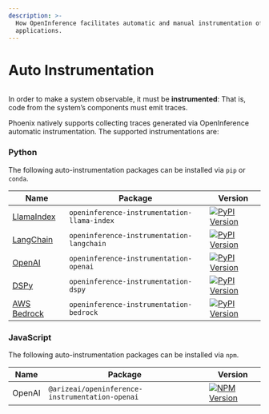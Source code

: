 ```yaml
---
description: >-
  How OpenInference facilitates automatic and manual instrumentation of
  applications.
---
```


# Auto Instrumentation

<figure><img src="https://storage.googleapis.com/arize-assets/phoenix/assets/images/Ways-to-collect-data-for-Arize-and-Phoenix.png" alt=""><figcaption></figcaption></figure>

In order to make a system observable, it must be **instrumented**: That is, code from the system’s components must emit traces.

Phoenix natively supports collecting traces generated via OpenInference automatic instrumentation. The supported instrumentations are:

### Python

The following auto-instrumentation packages can be installed via `pip` or `conda`.

| Name                                                                | Package                                     | Version                                                                                                                                                                                                                                                                                                                                               |
| ------------------------------------------------------------------- | ------------------------------------------- | ----------------------------------------------------------------------------------------------------------------------------------------------------------------------------------------------------------------------------------------------------------------------------------------------------------------------------------------------------- |
| [LlamaIndex](../tracing/instrumentation/llamaindex.md)              | `openinference-instrumentation-llama-index` | [![PyPI Version](https://camo.githubusercontent.com/f9b5663c14435cd2e280675aee8a86f23b1802679514ddbd9cd6d7b5e5d51a06/68747470733a2f2f696d672e736869656c64732e696f2f707970692f762f6f70656e696e666572656e63652d696e737472756d656e746174696f6e2d6c6c616d612d696e6465782e737667)](https://pypi.python.org/pypi/openinference-instrumentation-llama-index) |
| [LangChain](../tracing/instrumentation/langchain.md)                | `openinference-instrumentation-langchain`   | [![PyPI Version](https://camo.githubusercontent.com/17d2c9f2d42d6dd80a5e0defeed3d7d346444231761194d328e9f21b57c18eae/68747470733a2f2f696d672e736869656c64732e696f2f707970692f762f6f70656e696e666572656e63652d696e737472756d656e746174696f6e2d6c616e67636861696e2e737667)](https://pypi.python.org/pypi/openinference-instrumentation-langchain)       |
| [OpenAI](../tracing/instrumentation/openai.md)                      | `openinference-instrumentation-openai`      | [![PyPI Version](https://camo.githubusercontent.com/bb515c29aa0ef45bff47e0510f59ed6701c43457a90d574f537e43c24de9d80f/68747470733a2f2f696d672e736869656c64732e696f2f707970692f762f6f70656e696e666572656e63652d696e737472756d656e746174696f6e2d6f70656e61692e737667)](https://pypi.python.org/pypi/openinference-instrumentation-openai)                |
| [DSPy](../tracing/instrumentation/dspy.md)                          | `openinference-instrumentation-dspy`        | [![PyPI Version](https://camo.githubusercontent.com/414d13608ed7dd45f47e813034d6934993bcb49394a51910fa2f037efb4cd891/68747470733a2f2f696d672e736869656c64732e696f2f707970692f762f6f70656e696e666572656e63652d696e737472756d656e746174696f6e2d647370792e737667)](https://pypi.python.org/pypi/openinference-instrumentation-dspy)                      |
| [AWS Bedrock](../tracing/instrumentation/open-inference/bedrock.md) | `openinference-instrumentation-bedrock`     | [![PyPI Version](https://camo.githubusercontent.com/98735a9c821fdb27bf3c29ccf513af8de1fba8878bd6e424ee42f8c971df1afe/68747470733a2f2f696d672e736869656c64732e696f2f707970692f762f6f70656e696e666572656e63652d696e737472756d656e746174696f6e2d626564726f636b2e737667)](https://pypi.python.org/pypi/openinference-instrumentation-bedrock)             |

### JavaScript

The following auto-instrumentation packages can be installed via `npm`.

| Name   | Package                                         | Version                                                                                                                                                                                                                                                                                                                                                 |
| ------ | ----------------------------------------------- | ------------------------------------------------------------------------------------------------------------------------------------------------------------------------------------------------------------------------------------------------------------------------------------------------------------------------------------------------------- |
| OpenAI | `@arizeai/openinference-instrumentation-openai` | [![NPM Version](https://camo.githubusercontent.com/e8d7d683994696e16d7620368f72a71929485bbfaad93848edfa813f631d53e2/68747470733a2f2f696d672e736869656c64732e696f2f6e706d2f762f406172697a6561692f6f70656e696e666572656e63652d696e737472756d656e746174696f6e2d6f70656e6169)](https://www.npmjs.com/package/@arizeai/openinference-instrumentation-openai) |
